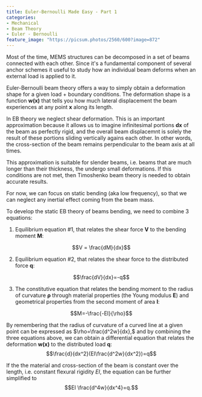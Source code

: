 ```yaml
---
title: Euler-Bernoulli Made Easy - Part 1
categories:
- Mechanical
- Beam Theory
- Euler - Bernoulli
feature_image: "https://picsum.photos/2560/600?image=872"
---
```


Most of the time, MEMS structures can be decomposed in a set of beams connected with each other. Since it's a fundamental component of several anchor schemes it useful to study how an individual beam deforms when an external load is applied to it.

Euler-Bernoulli beam theory offers a way to simply obtain a deformation shape for a given load + boundary conditions. The deformation shape is a function **w(x)** that tells you how much lateral displacement the beam experiences at any point **x** along its length.

In EB theory we neglect shear deformation. This is an important approximation because it allows us to imagine infinitesimal portions **dx** of the beam as perfectly rigid, and the overall beam displacemnt is solely the result of these portions sliding vertically agains each other. In other words, the cross-section of the beam remains perpendicular to the beam axis at all times.

This approximation is suitable for slender beams, i.e. beams that are much longer than their thickness, the undergo small deformations. If this conditions are not met, then Timoshenko beam theory is needed to obtain accurate results.

For now, we can focus on static bending (aka low frequency), so that we can neglect any inertial effect coming from the beam mass.

To develop the static EB theory of beams bending, we need to combine 3 equations:

1. Equilibrium equation #1, that relates the shear force **V** to the bending moment **M**: 

$$V = \frac{dM}{dx}$$

2. Equilibrium equation #2, that relates the shear force to the distributed force **q**: 

$$\frac{dV}{dx}=-q$$

3. The constitutive equation that relates the bending moment to the radius of curvature **ρ** through material properties (the Young modulus **E**) and geometrical properties from the second moment of area **I**: 

$$M=-\frac{-EI}{\rho}$$

By remembering that the radius of curvature of a curved line at a given point can be expressed as $\rho=\frac{d^2w}{dx},$ and by combining the three equations above, we can obtain a differential equation that relates the deformation **w(x)** to the distributed load **q**: $$\frac{d}{dx^2}(EI\frac{d^2w}{dx^2})=q$$

If the the material and cross-section of the beam is constant over the length, i.e. constant flexural rigidity *EI*, the equation can be further simplified to $$EI \frac{d^4w}{dx^4}=q.$$
